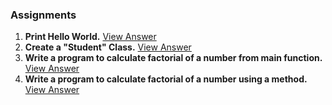 ### Assignments
1. **Print Hello World.** [View Answer](./HelloWorld.java)
2. **Create a "Student" Class.** [View Answer](./Student.java)
3. **Write a program to calculate factorial of a number from main function.** [View Answer](./Factorial.java)
4. **Write a program to calculate factorial of a number using a method.** [View Answer](./FactorialMethod.java)